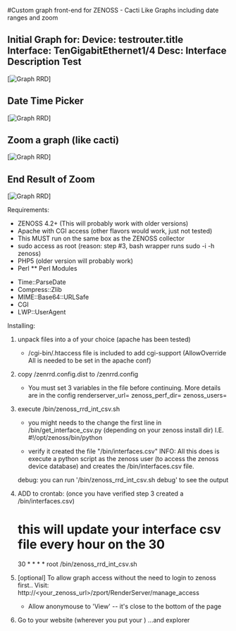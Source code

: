 #Custom graph front-end for ZENOSS - Cacti Like Graphs including date ranges and zoom

## Initial Graph for: Device: testrouter.title   Interface: TenGigabitEthernet1/4   Desc: Interface Description Test
[![Graph RRD](https://raw.github.com/ljunkie/zenrrd/master/screenshots/zenrrd_graph1.png)]

## Date Time Picker
[![Graph RRD](https://raw.github.com/ljunkie/zenrrd/master/screenshots/zenrrd_graph_datetimepicker.png)]

## Zoom a graph (like cacti)
[![Graph RRD](https://raw.github.com/ljunkie/zenrrd/master/screenshots/zenrrd_graph_zoom1.png)]

## End Result of Zoom
[![Graph RRD](https://raw.github.com/ljunkie/zenrrd/master/screenshots/zenrrd_graph_zoom1.png)]


Requirements:

 * ZENOSS 4.2+ (This will probably work with older versions)
 * Apache with CGI access (other flavors would work, just not tested)
 * This MUST run on the same box as the ZENOSS collector
 * sudo access as root (reason: step #3, bash wrapper runs sudo -i -h zenoss) 
 * PHP5 (older version will probably work)
 * Perl
 ** Perl Modules
  - Time::ParseDate
  - Compress::Zlib
  - MIME::Base64::URLSafe
  - CGI
  - LWP::UserAgent

Installing: 

1) unpack files into a <webroot> of your choice (apache has been tested)
   * <webroot>/cgi-bin/.htaccess file is included to add cgi-support 
     (AllowOverride All is needed to be set in the apache conf)

2) copy <webroot>/zenrrd.config.dist to <webroot>/zenrrd.config
   - You must set 3 variables in the file before continuing. More details are in the config
      renderserver_url=
      zenoss_perf_dir=
      zenoss_users=
   
3) execute <webroot>/bin/zenoss_rrd_int_csv.sh
   - you might needs to the change the first line in <webroot>/bin/get_interface_csv.py  (depending on your zenoss install dir)
     I.E. #!/opt/zenoss/bin/python  

   - verify it created the file "<webroot>/bin/interfaces.csv"
      INFO: All this does is execute a python script as the zenoss user (to access the zenoss device database)
            and creates the <webroot>/bin/interfaces.csv file.
  
    debug: you can run '<webroot>/bin/zenoss_rrd_int_csv.sh debug'  to see the output

4) ADD to crontab: (once you have verified step 3 created a <webroot>/bin/interfaces.csv)
    # this will update your interface csv file every hour on the 30
    30 * * * * root <webroot>/bin/zenoss_rrd_int_csv.sh

5) [optional] To allow graph access without the need to login to zenoss first..
    Visit: http://<your_zenoss_url>/zport/RenderServer/manage_access
     - Allow anonymouse to 'View' -- it's close to the bottom of the page

6) Go to your website (wherever you put your <webroot>)
     ...and explorer

 
